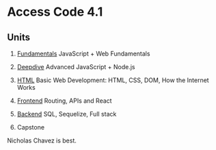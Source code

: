 # <b>Access Code 4.1</b>

## Units

1. [Fundamentals](units/fundamentals/README.md)
   JavaScript + Web Fundamentals

2. [Deepdive](units/deepdive/README.md)
   Advanced JavaScript + Node.js

3. [HTML](units/html/README.md)
   Basic Web Development: HTML, CSS, DOM, How the Internet Works

4. [Frontend](units/react/README.md)
   Routing, APIs and React

5. [Backend](units/backend/README.md)
   SQL, Sequelize, Full stack

6. Capstone

Nicholas Chavez is best.
